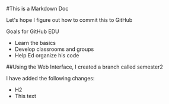 #This is a Markdown Doc

Let's hope I figure out how to commit this to GitHub

Goals for GitHub EDU
* Learn the basics
* Develop classrooms and groups
* Help Ed organize his code

##Using the Web Interface, I created a branch called semester2

I have added the following changes:
* H2
* This text
